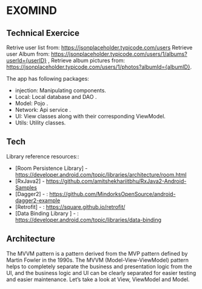 # EXOMIND
## Technical Exercice
Retrive user list from: https://jsonplaceholder.typicode.com/users
Retrieve user Album from: https://jsonplaceholder.typicode.com/users/1/albums?userId={userID} ,
Retrieve album pictures from: https://jsonplaceholder.typicode.com/users/1/photos?albumId={albumID}.

The app has following packages:
- injection:  Manipulating components.
- Local: Local database and DAO .
- Model: Pojo .
- Network: Api service .
- UI: View classes along with their corresponding ViewModel.
- Utils: Utility classes.

## Tech

Library reference resources::

- [Room Persistence Library] - https://developer.android.com/topic/libraries/architecture/room.html
- [RxJava2] -  https://github.com/amitshekhariitbhu/RxJava2-Android-Samples
- [Dagger2] - : https://github.com/MindorksOpenSource/android-dagger2-example
- [Retrofit] - : https://square.github.io/retrofit/
- [Data Binding Library  ] - : https://developer.android.com/topic/libraries/data-binding


## Architecture

The MVVM pattern is a pattern derived from the MVP pattern defined by Martin Fowler in the 1990s. The MVVM (Model-View-ViewModel) pattern helps to completely separate the business and presentation logic from the UI, and the business logic and UI can be clearly separated for easier testing and easier maintenance. Let’s take a look at View, ViewModel and Model.

 
